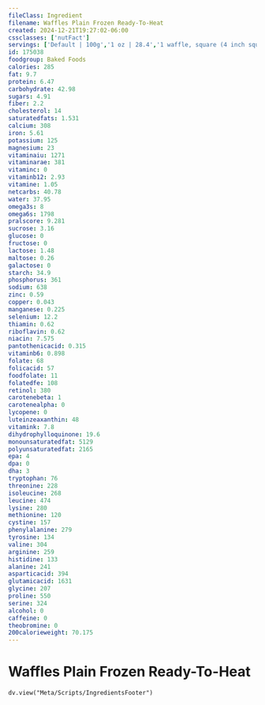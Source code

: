 ```yaml
---
fileClass: Ingredient
filename: Waffles Plain Frozen Ready-To-Heat
created: 2024-12-21T19:27:02-06:00
cssclasses: ['nutFact']
servings: ['Default | 100g','1 oz | 28.4','1 waffle, square (4 inch square) (include frozen) | 35']
id: 175038
foodgroup: Baked Foods
calories: 285
fat: 9.7
protein: 6.47
carbohydrate: 42.98
sugars: 4.91
fiber: 2.2
cholesterol: 14
saturatedfats: 1.531
calcium: 308
iron: 5.61
potassium: 125
magnesium: 23
vitaminaiu: 1271
vitaminarae: 381
vitaminc: 0
vitaminb12: 2.93
vitamine: 1.05
netcarbs: 40.78
water: 37.95
omega3s: 8
omega6s: 1798
pralscore: 9.281
sucrose: 3.16
glucose: 0
fructose: 0
lactose: 1.48
maltose: 0.26
galactose: 0
starch: 34.9
phosphorus: 361
sodium: 638
zinc: 0.59
copper: 0.043
manganese: 0.225
selenium: 12.2
thiamin: 0.62
riboflavin: 0.62
niacin: 7.575
pantothenicacid: 0.315
vitaminb6: 0.898
folate: 68
folicacid: 57
foodfolate: 11
folatedfe: 108
retinol: 380
carotenebeta: 1
carotenealpha: 0
lycopene: 0
luteinzeaxanthin: 48
vitamink: 7.8
dihydrophylloquinone: 19.6
monounsaturatedfat: 5129
polyunsaturatedfat: 2165
epa: 4
dpa: 0
dha: 3
tryptophan: 76
threonine: 228
isoleucine: 268
leucine: 474
lysine: 280
methionine: 120
cystine: 157
phenylalanine: 279
tyrosine: 134
valine: 304
arginine: 259
histidine: 133
alanine: 241
asparticacid: 394
glutamicacid: 1631
glycine: 207
proline: 550
serine: 324
alcohol: 0
caffeine: 0
theobromine: 0
200calorieweight: 70.175
---
```


# Waffles Plain Frozen Ready-To-Heat

```dataviewjs
dv.view("Meta/Scripts/IngredientsFooter")
```
